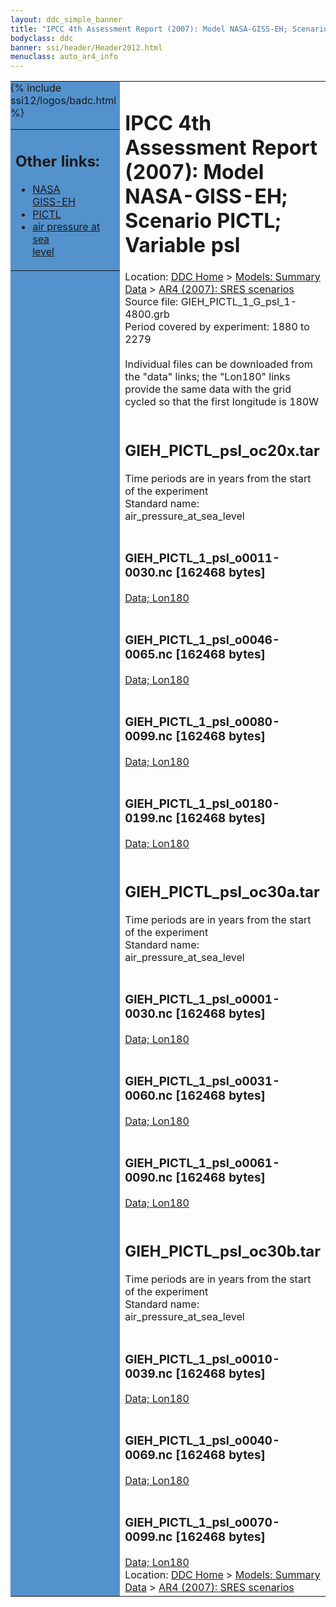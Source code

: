 ```yaml
---
layout: ddc_simple_banner
title: "IPCC 4th Assessment Report (2007): Model NASA-GISS-EH; Scenario PICTL; Variable psl"
bodyclass: ddc
banner: ssi/header/Header2012.html
menuclass: auto_ar4_info
---
```



<table width="100%" border="0" cellspacing="0" cellpadding="0" style="border-collapse: collapse;">
<tr style="margin:0;padding:0;border:0;">
<td style="margin:0;padding:0;border:0;height:1pt;width:150pt;background:#5492CD;" valign="top" >

<div id="lh-col2" class="auto_ar4_info">
<table class="menumain" bgcolor="#5492CD" cellspacing="0" width="100%" border="0">
<tr><td>
<h2> Other links:</h2>
<ul>
<li><a href="/auto/ar4/model-NASA-GISS-EH.html">NASA<br/>GISS-EH</a></li>
<li><a href="/auto/ar4/scenario-PICTL.html">PICTL</a></li>
<li><a href="/auto/ar4/var-air_pressure_at_sea_level.html">air pressure at sea<br/> level</a></li>
</ul>
</td></tr>
{% include ssi12/logos/badc.html %}
</table>
</div>
</td>
<td><h1>IPCC 4th Assessment Report (2007): Model NASA-GISS-EH; Scenario PICTL; Variable psl</h1>

<!-- Breadcrumb1 -->
<div id="breadcrumb1" align="left">
Location: <a href="/index.html">DDC Home</a> > <a href="/sim/gcm_clim/">Models: Summary Data</a>
> <a href="/sim/gcm_clim/SRES_AR4/index.html">AR4 (2007): SRES scenarios</a>
</div>
<!-- End of Breadcrumb1 -->Source file: GIEH_PICTL_1_G_psl_1-4800.grb
<br/>
Period covered by experiment: 1880 to 2279<br/>
<br/>Individual files can be downloaded from the "data" links; the "Lon180" links provide the same data
         with the grid cycled so that the first longitude is 180W<br/>
<br/><h2>GIEH_PICTL_psl_oc20x.tar</h2>
Time periods are in years from the start of the experiment<br/>
Standard name: air_pressure_at_sea_level<br>
<br/><h3>GIEH_PICTL_1_psl_o0011-0030.nc [162468 bytes]</h3>
<a href="/cgi-bin/downl/ar4_nc/psl/GIEH_PICTL_1_psl_o0011-0030.nc">Data; </a><a href="/cgi-bin/downl/ar4_nc/psl/GIEH_PICTL_1_psl_o0011-0030.cyto180.nc"> Lon180</a><br/>
<br/><h3>GIEH_PICTL_1_psl_o0046-0065.nc [162468 bytes]</h3>
<a href="/cgi-bin/downl/ar4_nc/psl/GIEH_PICTL_1_psl_o0046-0065.nc">Data; </a><a href="/cgi-bin/downl/ar4_nc/psl/GIEH_PICTL_1_psl_o0046-0065.cyto180.nc"> Lon180</a><br/>
<br/><h3>GIEH_PICTL_1_psl_o0080-0099.nc [162468 bytes]</h3>
<a href="/cgi-bin/downl/ar4_nc/psl/GIEH_PICTL_1_psl_o0080-0099.nc">Data; </a><a href="/cgi-bin/downl/ar4_nc/psl/GIEH_PICTL_1_psl_o0080-0099.cyto180.nc"> Lon180</a><br/>
<br/><h3>GIEH_PICTL_1_psl_o0180-0199.nc [162468 bytes]</h3>
<a href="/cgi-bin/downl/ar4_nc/psl/GIEH_PICTL_1_psl_o0180-0199.nc">Data; </a><a href="/cgi-bin/downl/ar4_nc/psl/GIEH_PICTL_1_psl_o0180-0199.cyto180.nc"> Lon180</a><br/>
<br/><h2>GIEH_PICTL_psl_oc30a.tar</h2>
Time periods are in years from the start of the experiment<br/>
Standard name: air_pressure_at_sea_level<br>
<br/><h3>GIEH_PICTL_1_psl_o0001-0030.nc [162468 bytes]</h3>
<a href="/cgi-bin/downl/ar4_nc/psl/GIEH_PICTL_1_psl_o0001-0030.nc">Data; </a><a href="/cgi-bin/downl/ar4_nc/psl/GIEH_PICTL_1_psl_o0001-0030.cyto180.nc"> Lon180</a><br/>
<br/><h3>GIEH_PICTL_1_psl_o0031-0060.nc [162468 bytes]</h3>
<a href="/cgi-bin/downl/ar4_nc/psl/GIEH_PICTL_1_psl_o0031-0060.nc">Data; </a><a href="/cgi-bin/downl/ar4_nc/psl/GIEH_PICTL_1_psl_o0031-0060.cyto180.nc"> Lon180</a><br/>
<br/><h3>GIEH_PICTL_1_psl_o0061-0090.nc [162468 bytes]</h3>
<a href="/cgi-bin/downl/ar4_nc/psl/GIEH_PICTL_1_psl_o0061-0090.nc">Data; </a><a href="/cgi-bin/downl/ar4_nc/psl/GIEH_PICTL_1_psl_o0061-0090.cyto180.nc"> Lon180</a><br/>
<br/><h2>GIEH_PICTL_psl_oc30b.tar</h2>
Time periods are in years from the start of the experiment<br/>
Standard name: air_pressure_at_sea_level<br>
<br/><h3>GIEH_PICTL_1_psl_o0010-0039.nc [162468 bytes]</h3>
<a href="/cgi-bin/downl/ar4_nc/psl/GIEH_PICTL_1_psl_o0010-0039.nc">Data; </a><a href="/cgi-bin/downl/ar4_nc/psl/GIEH_PICTL_1_psl_o0010-0039.cyto180.nc"> Lon180</a><br/>
<br/><h3>GIEH_PICTL_1_psl_o0040-0069.nc [162468 bytes]</h3>
<a href="/cgi-bin/downl/ar4_nc/psl/GIEH_PICTL_1_psl_o0040-0069.nc">Data; </a><a href="/cgi-bin/downl/ar4_nc/psl/GIEH_PICTL_1_psl_o0040-0069.cyto180.nc"> Lon180</a><br/>
<br/><h3>GIEH_PICTL_1_psl_o0070-0099.nc [162468 bytes]</h3>
<a href="/cgi-bin/downl/ar4_nc/psl/GIEH_PICTL_1_psl_o0070-0099.nc">Data; </a><a href="/cgi-bin/downl/ar4_nc/psl/GIEH_PICTL_1_psl_o0070-0099.cyto180.nc"> Lon180</a><br/>
<!-- Breadcrumb2 -->
<div id="breadcrumb2" align="left">
Location: <a href="/index.html">DDC Home</a> > <a href="/sim/gcm_clim/">Models: Summary Data</a>
> <a href="/sim/gcm_clim/SRES_AR4/index.html">AR4 (2007): SRES scenarios</a>
</div>
<!-- End of Breadcrumb2 --></td></tr></table>
